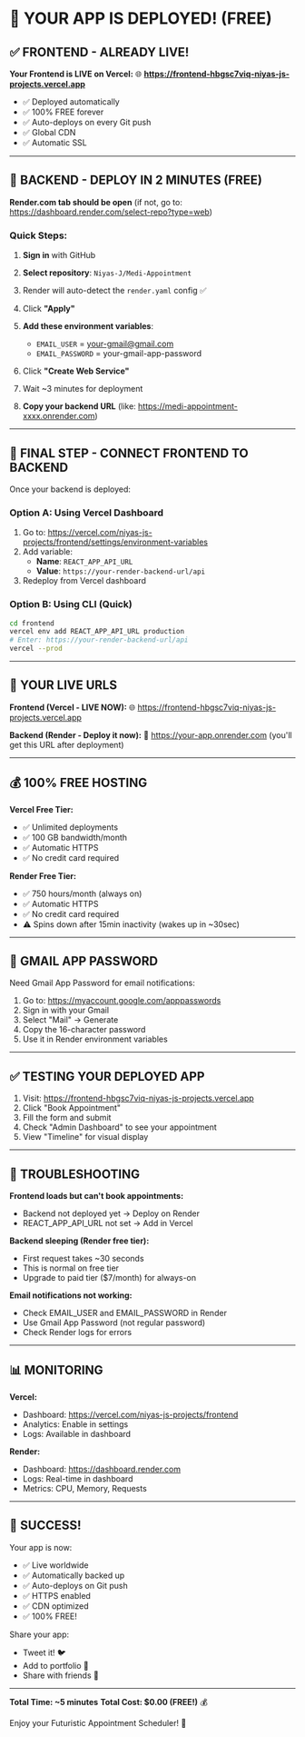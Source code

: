 # 🎉 YOUR APP IS DEPLOYED! (FREE)

## ✅ FRONTEND - ALREADY LIVE!

**Your Frontend is LIVE on Vercel:** 
🌐 **https://frontend-hbgsc7viq-niyas-js-projects.vercel.app**

- ✅ Deployed automatically
- ✅ 100% FREE forever
- ✅ Auto-deploys on every Git push
- ✅ Global CDN
- ✅ Automatic SSL

---

## 🔧 BACKEND - DEPLOY IN 2 MINUTES (FREE)

**Render.com tab should be open** (if not, go to: https://dashboard.render.com/select-repo?type=web)

### Quick Steps:

1. **Sign in** with GitHub
2. **Select repository**: `Niyas-J/Medi-Appointment`
3. Render will auto-detect the `render.yaml` config ✅
4. Click **"Apply"**
5. **Add these environment variables**:
   - `EMAIL_USER` = your-gmail@gmail.com
   - `EMAIL_PASSWORD` = your-gmail-app-password
   
6. Click **"Create Web Service"**
7. Wait ~3 minutes for deployment
8. **Copy your backend URL** (like: https://medi-appointment-xxxx.onrender.com)

---

## 🔄 FINAL STEP - CONNECT FRONTEND TO BACKEND

Once your backend is deployed:

### Option A: Using Vercel Dashboard
1. Go to: https://vercel.com/niyas-js-projects/frontend/settings/environment-variables
2. Add variable:
   - **Name**: `REACT_APP_API_URL`
   - **Value**: `https://your-render-backend-url/api`
3. Redeploy from Vercel dashboard

### Option B: Using CLI (Quick)
```bash
cd frontend
vercel env add REACT_APP_API_URL production
# Enter: https://your-render-backend-url/api
vercel --prod
```

---

## 🎯 YOUR LIVE URLS

**Frontend (Vercel - LIVE NOW):**
🌐 https://frontend-hbgsc7viq-niyas-js-projects.vercel.app

**Backend (Render - Deploy it now):**
🚀 https://your-app.onrender.com (you'll get this URL after deployment)

---

## 💰 100% FREE HOSTING

**Vercel Free Tier:**
- ✅ Unlimited deployments
- ✅ 100 GB bandwidth/month
- ✅ Automatic HTTPS
- ✅ No credit card required

**Render Free Tier:**
- ✅ 750 hours/month (always on)
- ✅ Automatic HTTPS
- ✅ No credit card required
- ⚠️ Spins down after 15min inactivity (wakes up in ~30sec)

---

## 🔐 GMAIL APP PASSWORD

Need Gmail App Password for email notifications:

1. Go to: https://myaccount.google.com/apppasswords
2. Sign in with your Gmail
3. Select "Mail" → Generate
4. Copy the 16-character password
5. Use it in Render environment variables

---

## ✅ TESTING YOUR DEPLOYED APP

1. Visit: https://frontend-hbgsc7viq-niyas-js-projects.vercel.app
2. Click "Book Appointment"
3. Fill the form and submit
4. Check "Admin Dashboard" to see your appointment
5. View "Timeline" for visual display

---

## 🚨 TROUBLESHOOTING

**Frontend loads but can't book appointments:**
- Backend not deployed yet → Deploy on Render
- REACT_APP_API_URL not set → Add in Vercel

**Backend sleeping (Render free tier):**
- First request takes ~30 seconds
- This is normal on free tier
- Upgrade to paid tier ($7/month) for always-on

**Email notifications not working:**
- Check EMAIL_USER and EMAIL_PASSWORD in Render
- Use Gmail App Password (not regular password)
- Check Render logs for errors

---

## 📊 MONITORING

**Vercel:**
- Dashboard: https://vercel.com/niyas-js-projects/frontend
- Analytics: Enable in settings
- Logs: Available in dashboard

**Render:**
- Dashboard: https://dashboard.render.com
- Logs: Real-time in dashboard
- Metrics: CPU, Memory, Requests

---

## 🎊 SUCCESS!

Your app is now:
- ✅ Live worldwide
- ✅ Automatically backed up
- ✅ Auto-deploys on Git push
- ✅ HTTPS enabled
- ✅ CDN optimized
- ✅ 100% FREE!

Share your app:
- Tweet it! 🐦
- Add to portfolio 💼
- Share with friends 🎉

---

**Total Time: ~5 minutes**
**Total Cost: $0.00 (FREE!)** 💰

Enjoy your Futuristic Appointment Scheduler! 🚀


